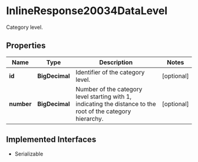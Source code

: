 

# InlineResponse20034DataLevel

Category level.

## Properties

Name | Type | Description | Notes
------------ | ------------- | ------------- | -------------
**id** | **BigDecimal** | Identifier of the category level. |  [optional]
**number** | **BigDecimal** | Number of the category level starting with 1, indicating the distance to the root of the category hierarchy. |  [optional]


## Implemented Interfaces

* Serializable


